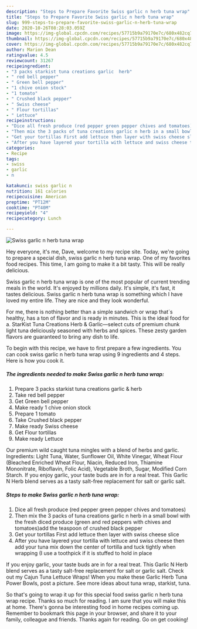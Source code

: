 ```yaml
---
description: "Steps to Prepare Favorite Swiss garlic n herb tuna wrap"
title: "Steps to Prepare Favorite Swiss garlic n herb tuna wrap"
slug: 999-steps-to-prepare-favorite-swiss-garlic-n-herb-tuna-wrap
date: 2020-10-26T08:28:03.059Z
image: https://img-global.cpcdn.com/recipes/57715b9a79170e7c/680x482cq70/swiss-garlic-n-herb-tuna-wrap-recipe-main-photo.jpg
thumbnail: https://img-global.cpcdn.com/recipes/57715b9a79170e7c/680x482cq70/swiss-garlic-n-herb-tuna-wrap-recipe-main-photo.jpg
cover: https://img-global.cpcdn.com/recipes/57715b9a79170e7c/680x482cq70/swiss-garlic-n-herb-tuna-wrap-recipe-main-photo.jpg
author: Marion Dean
ratingvalue: 4.5
reviewcount: 31267
recipeingredient:
- "3 packs starkist tuna creations garlic  herb"
- " red bell pepper"
- " Green bell pepper"
- "1 chive onion stock"
- "1 tomato"
- " Crushed black pepper"
- " Swiss cheese"
- " Flour tortillas"
- " Lettuce"
recipeinstructions:
- "Dice all fresh produce (red pepper green pepper chives and tomatoes)"
- "Then mix the 3 packs of tuna creations garlic n herb in a small bowl with the fresh diced produce (green and red peppers with chives and tomatoes)add the teaspoon of crushed black pepper"
- "Get your tortillas First add lettuce then layer with swiss cheese slice"
- "After you have layered your tortilla with lettuce and swiss cheese then add your tuna mix down the center of tortilla and tuck tightly when wrapping (I use a toothpick if it is stuffed to hold in place"
categories:
- Recipe
tags:
- swiss
- garlic
- n

katakunci: swiss garlic n 
nutrition: 161 calories
recipecuisine: American
preptime: "PT12M"
cooktime: "PT40M"
recipeyield: "4"
recipecategory: Lunch

---
```



![Swiss garlic n herb tuna wrap](https://img-global.cpcdn.com/recipes/57715b9a79170e7c/680x482cq70/swiss-garlic-n-herb-tuna-wrap-recipe-main-photo.jpg)

Hey everyone, it's me, Dave, welcome to my recipe site. Today, we're going to prepare a special dish, swiss garlic n herb tuna wrap. One of my favorites food recipes. This time, I am going to make it a bit tasty. This will be really delicious.

Swiss garlic n herb tuna wrap is one of the most popular of current trending meals in the world. It's enjoyed by millions daily. It's simple, it's fast, it tastes delicious. Swiss garlic n herb tuna wrap is something which I have loved my entire life. They are nice and they look wonderful.

For me, there is nothing better than a simple sandwich or wrap that´s healthy, has a ton of flavor and is ready in minutes. This is the ideal food for a. StarKist Tuna Creations Herb &amp; Garlic—select cuts of premium chunk light tuna deliciously seasoned with herbs and spices. These zesty garden flavors are guaranteed to bring any dish to life.


To begin with this recipe, we have to first prepare a few ingredients. You can cook swiss garlic n herb tuna wrap using 9 ingredients and 4 steps. Here is how you cook it.

<!--inarticleads1-->

##### The ingredients needed to make Swiss garlic n herb tuna wrap:

1. Prepare 3 packs starkist tuna creations garlic &amp; herb
1. Take  red bell pepper
1. Get  Green bell pepper
1. Make ready 1 chive onion stock
1. Prepare 1 tomato
1. Take  Crushed black pepper
1. Make ready  Swiss cheese
1. Get  Flour tortillas
1. Make ready  Lettuce


Our premium wild caught tuna mingles with a blend of herbs and garlic. Ingredients: Light Tuna, Water, Sunflower Oil, White Vinegar, Wheat Flour (Bleached Enriched Wheat Flour, Niacin, Reduced Iron, Thiamine Mononitrate, Riboflavin, Folic Acid), Vegetable Broth, Sugar, Modified Corn Starch. If you enjoy garlic, your taste buds are in for a real treat. This Garlic N Herb blend serves as a tasty salt-free replacement for salt or garlic salt. 

<!--inarticleads2-->

##### Steps to make Swiss garlic n herb tuna wrap:

1. Dice all fresh produce (red pepper green pepper chives and tomatoes)
1. Then mix the 3 packs of tuna creations garlic n herb in a small bowl with the fresh diced produce (green and red peppers with chives and tomatoes)add the teaspoon of crushed black pepper
1. Get your tortillas First add lettuce then layer with swiss cheese slice
1. After you have layered your tortilla with lettuce and swiss cheese then add your tuna mix down the center of tortilla and tuck tightly when wrapping (I use a toothpick if it is stuffed to hold in place


If you enjoy garlic, your taste buds are in for a real treat. This Garlic N Herb blend serves as a tasty salt-free replacement for salt or garlic salt. Check out my Cajun Tuna Lettuce Wraps! When you make these Garlic Herb Tuna Power Bowls, post a picture. See more ideas about tuna wrap, starkist, tuna. 

So that's going to wrap it up for this special food swiss garlic n herb tuna wrap recipe. Thanks so much for reading. I am sure that you will make this at home. There's gonna be interesting food in home recipes coming up. Remember to bookmark this page in your browser, and share it to your family, colleague and friends. Thanks again for reading. Go on get cooking!
